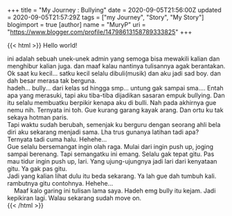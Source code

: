 +++
title = "My Journey : Bullying"
date = 2020-09-05T21:56:00Z
updated = 2020-09-05T21:57:29Z
tags = ["my Journey", "Story", "My Story"]
blogimport = true 
[author]
	name = "MuryP"
	uri = "https://www.blogger.com/profile/14798613158789333825"
+++

 {{< html >}} 
Hello world!<div>ini adalah sebuah unek-unek admin yang semoga bisa mewakili kalian dan menghibur kalian juga. dan maaf kalau nantinya tulisannya agak berantakan.</div><div>Ok saat ku kecil... satku kecil selalu dibuli(musik) dan aku jadi sad boy. dan dah besar merasa tak berguna.</div><div>hadeh... bully... dari kelas sd hingga smp... untung gak sampai sma.... Entah apa yang merasuki, tapi aku tiba-tiba dijadikan sasaran empuk bullying. Dan itu selalu membuatku berpikir kenapa aku di bulli. Nah pada akhirnya gue nemu nih. Ternyata ini toh. Gue kurang garang kayak arang. Dan ortu ku tak sekaya hotman paris.&nbsp;</div><div>Tapi waktu sudah berubah, semenjak ku berguru dengan seorang ahli bela diri aku sekarang menjadi sama. Lha trus gunanya latihan tadi apa? Ternyata tadi cuma halu. Hehehe...</div><div>Gue selalu bersemangat ingin olah raga. Mulai dari ingin push up, joging sampai berenang. Tapi semangatku ini emang. Selalu gak tepat gitu. Pas mau tidur ingin push up, lari. Yang ujung-ujungnya jadi lari dari kenyataan gitu. Ya gak pas gitu.&nbsp;</div><div>Jadi yang kalian lihat dulu itu beda sekarang. Ya lah gue dah tumbuh kali. rambutnya gitu contohnya. Hehehe...</div><div>&nbsp; &nbsp; Maaf kalo garing ini tulisan lama saya. Hadeh emg bully itu kejam. Jadi kepikiran lagi. Walau sekarang sudah move on.</div>
{{< /html >}}
